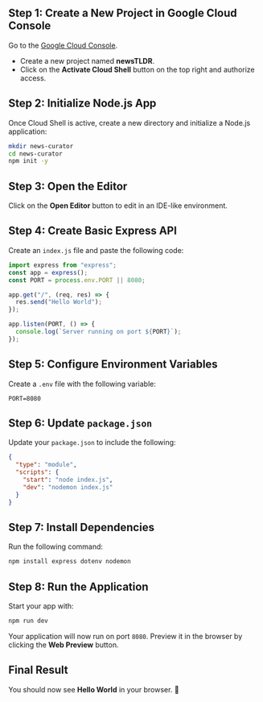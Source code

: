 ## Step 1: Create a New Project in Google Cloud Console

Go to the [Google Cloud Console](https://console.cloud.google.com/).

- Create a new project named **newsTLDR**.
- Click on the **Activate Cloud Shell** button on the top right and authorize access.

## Step 2: Initialize Node.js App

Once Cloud Shell is active, create a new directory and initialize a Node.js application:

```bash
mkdir news-curator
cd news-curator
npm init -y
```

## Step 3: Open the Editor

Click on the **Open Editor** button to edit in an IDE-like environment.

## Step 4: Create Basic Express API

Create an `index.js` file and paste the following code:

```javascript
import express from "express";
const app = express();
const PORT = process.env.PORT || 8080;

app.get("/", (req, res) => {
  res.send("Hello World");
});

app.listen(PORT, () => {
  console.log(`Server running on port ${PORT}`);
});
```

## Step 5: Configure Environment Variables

Create a `.env` file with the following variable:

```env
PORT=8080
```

## Step 6: Update `package.json`

Update your `package.json` to include the following:

```json
{
  "type": "module",
  "scripts": {
    "start": "node index.js",
    "dev": "nodemon index.js"
  }
}
```

## Step 7: Install Dependencies

Run the following command:

```bash
npm install express dotenv nodemon
```

## Step 8: Run the Application

Start your app with:

```bash
npm run dev
```

Your application will now run on port `8080`. Preview it in the browser by clicking the **Web Preview** button.

## Final Result

You should now see **Hello World** in your browser. 🎉

